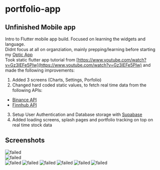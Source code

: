 # portfolio-app

## Unfinished Mobile app

Intro to Flutter mobile app build. Focused on learning the widgets and language. <br>
Didnt focus at all on organziation, mainly prepping/learning before starting my [Optic App](https://github.com/jonahplumb/When-Does-Optic-Play) <br>
Took static flutter app tutorial from [https://www.youtube.com/watch?v=Gz3IEFe5PIw](https://www.youtube.com/watch?v=Gz3IEFe5PIw) and made the following improvements: <br>

1. Added 3 screens (Charts, Settings, Porfolio)
2. Changed hard coded static values, to fetch real time data from the following APIs:
  * [Binance API](https://binance-docs.github.io/apidocs/spot/en/#introduction)
  * [Finnhub API](https://finnhub.io/docs/api/introduction)
3. Setup User Authentication and Database storage with [Supabase](https://supabase.com/)
4. Added loading screens, splash pages and portfolio tracking on top on real time stock data


## Screenshots

![failed](./images_for_readme/stocks-2.PNG) <br>
![failed](./images_for_readme/stocks-1.PNG) <br>
![failed](./images_for_readme/portfolio-3.PNG)
![failed](./images_for_readme/portfolio-2.PNG)
![failed](./images_for_readme/portfiol-1.PNG)
![failed](./images_for_readme/charts-1.PNG)
![failed](./images_for_readme/charts-3.PNG)
![failed](./images_for_readme/login-app.PNG)




